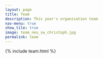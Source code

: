 ```yaml
---
layout: page
title: Team
description: This year's organisation team
nav-menu: true
show_tile: true
image: team_neu_sw_christoph.jpg
permalink: team
---
```

 {% include team.html %}